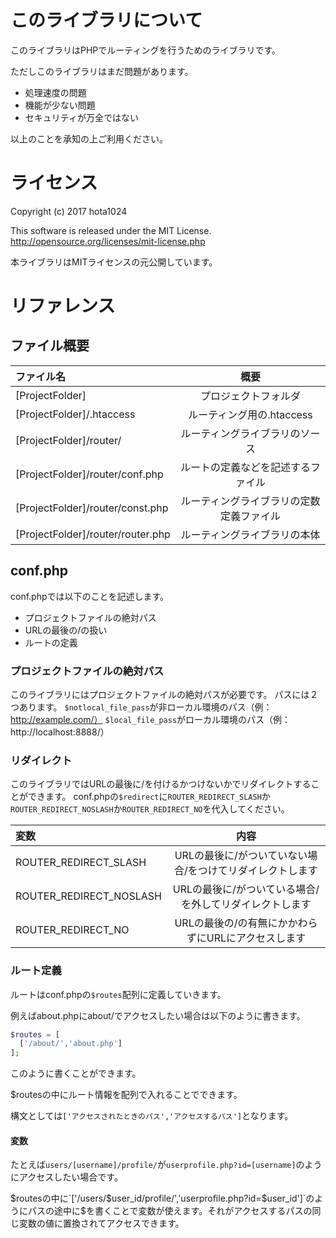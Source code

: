 # このライブラリについて
このライブラリはPHPでルーティングを行うためのライブラリです。

ただしこのライブラリはまだ問題があります。

- 処理速度の問題
- 機能が少ない問題
- セキュリティが万全ではない

以上のことを承知の上ご利用ください。

# ライセンス
Copyright (c) 2017 hota1024

This software is released under the MIT License.
http://opensource.org/licenses/mit-license.php

本ライブラリはMITライセンスの元公開しています。

# リファレンス

## ファイル概要
|ファイル名|概要|
|:----|:----:|
|[ProjectFolder]|プロジェクトフォルダ|
|[ProjectFolder]/.htaccess|ルーティング用の.htaccess|
|[ProjectFolder]/router/|ルーティングライブラリのソース|
|[ProjectFolder]/router/conf.php|ルートの定義などを記述するファイル|
|[ProjectFolder]/router/const.php|ルーティングライブラリの定数定義ファイル|
|[ProjectFolder]/router/router.php|ルーティングライブラリの本体|

## conf.php
conf.phpでは以下のことを記述します。

- プロジェクトファイルの絶対パス
- URLの最後の/の扱い
- ルートの定義

### プロジェクトファイルの絶対パス
このライブラリにはプロジェクトファイルの絶対パスが必要です。
パスには２つあります。
`$notlocal_file_pass`が非ローカル環境のパス（例：http://example.com/）
`$local_file_pass`がローカル環境のパス（例：http://localhost:8888/）

### リダイレクト
このライブラリではURLの最後に/を付けるかつけないかでリダイレクトすることができます。
conf.phpの`$redirect`に`ROUTER_REDIRECT_SLASH`か`ROUTER_REDIRECT_NOSLASH`か`ROUTER_REDIRECT_NO`を代入してください。

|変数|内容|
|:----|:---:|
|ROUTER_REDIRECT_SLASH|URLの最後に/がついていない場合/をつけてリダイレクトします|
|ROUTER_REDIRECT_NOSLASH|URLの最後に/がついている場合/を外してリダイレクトします|
|ROUTER_REDIRECT_NO|URLの最後の/の有無にかかわらずにURLにアクセスします|

### ルート定義
ルートはconf.phpの`$routes`配列に定義していきます。

例えばabout.phpにabout/でアクセスしたい場合は以下のように書きます。

```php
$routes = [
  ['/about/','about.php']
];
```

このように書くことができます。

$routesの中にルート情報を配列で入れることでできます。

構文としては`['アクセスされたときのパス','アクセスするパス']`となります。

#### 変数

たとえば`users/[username]/profile/`が`userprofile.php?id=[username]`のようにアクセスしたい場合です。

$routesの中に`['/users/$user_id/profile/','userprofile.php?id=$user_id']`のようにパスの途中に$を書くことで変数が使えます。それがアクセスするパスの同じ変数の値に置換されてアクセスできます。
